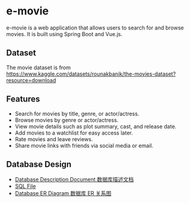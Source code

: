# e-movie
e-movie is a web application that allows users to search for and browse movies. It is built using Spring Boot and Vue.js.

## Dataset
The movie dataset is from https://www.kaggle.com/datasets/rounakbanik/the-movies-dataset?resource=download

## Features

* Search for movies by title, genre, or actor/actress. 
* Browse movies by genre or actor/actress. 
* View movie details such as plot summary, cast, and release date. 
* Add movies to a watchlist for easy access later. 
* Rate movies and leave reviews. 
* Share movie links with friends via social media or email.


## Database Design

- [Database Description Document 数据库描述文档](https://github.com/soulwinter/e-movie/blob/master/database_design.md)
- [SQL File](https://github.com/soulwinter/e-movie/blob/master/creOSMovie.sql)
- [Database ER Diagram 数据库 ER 关系图](https://github.com/soulwinter/e-movie/blob/master/ER_of_database.pdf)


